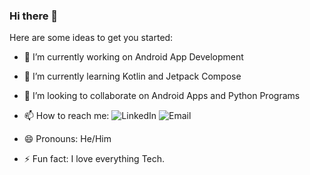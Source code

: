 ### Hi there 👋



Here are some ideas to get you started:

- 🔭 I’m currently working on Android App Development
- 🌱 I’m currently learning Kotlin and Jetpack Compose
- 👯 I’m looking to collaborate on Android Apps and Python Programs
- 📫 How to reach me: ![LinkedIn](https://img.shields.io/badge/LinkedIn-KrishnaSharmaK?logo=LinkedIn&link=https%3A%2F%2Fwww.linkedin.com%2Fin%2Fkrishna-sharma-k%2F)
 ![Email](https://img.shields.io/badge/Gmail-KrishnaSharmaK?logo=Gmail&link=mailto%3Akrishnasharma.k2023%40vitstudent.ac.in)

- 😄 Pronouns: He/Him
- ⚡ Fun fact: I love everything Tech.
